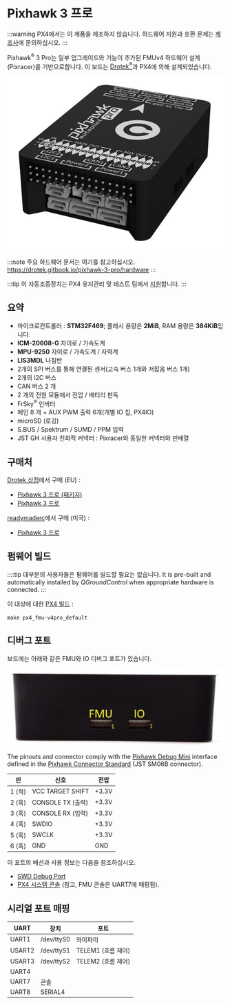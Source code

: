 # Pixhawk 3 프로

:::warning PX4에서는 이 제품을 제조하지 않습니다. 하드웨어 지원과 호환 문제는 [제조사](https://store-drotek.com/)에 문의하십시오.
:::

Pixhawk<sup>&reg;</sup> 3 Pro는 일부 업그레이드와 기능이 추가된 FMUv4 하드웨어 설계 (Pixracer)를 기반으로합니다. 이 보드는 [Drotek<sup>&reg;</sup>](https://drotek.com)과 PX4에 의해 설계되었습니다.

![Pixhawk 3 프로 히어로 이미지](../../assets/hardware/hardware-pixhawk3_pro.jpg)

:::note
주요 하드웨어 문서는 여기를 참고하십시오.
https://drotek.gitbook.io/pixhawk-3-pro/hardware
:::

:::tip
이 자동조종장치는 PX4 유지관리 및 테스트 팀에서 [지원](../flight_controller/autopilot_pixhawk_standard.md)합니다.
:::

## 요약

- 마이크로컨트롤러 : **STM32F469**; 플래시 용량은 **2MiB**, RAM 용량은 **384KiB**입니다.
- **ICM-20608-G** 자이로 / 가속도계
- **MPU-9250** 자이로 / 가속도계 / 자력계
- **LIS3MDL** 나침반
- 2개의 SPI 버스를 통해 연결된 센서(고속 버스 1개와 저잡음 버스 1개)
- 2개의 I2C 버스
- CAN 버스 2 개
- 2 개의 전원 모듈에서 전압 / 배터리 판독
- FrSky<sup>&reg;</sup> 인버터
- 메인 8 개 + AUX PWM 출력 6개(개별 IO 칩, PX4IO)
- microSD (로깅)
- S.BUS / Spektrum / SUMD / PPM 입력
- JST GH 사용자 친화적 커넥터 : Pixracer와 동일한 커넥터와 핀배열

## 구매처

[Drotek 상점](https://store.drotek.com/)에서 구매 (EU) :

- [Pixhawk 3 프로 (패키지)](https://store.drotek.com/autopilots/844-pixhawk-3-pro-pack.html)
- [Pixhawk 3 프로](https://store.drotek.com/autopilots/821-pixhawk-pro-autopilot-8944595120557.html)

[readymaderc](https://www.readymaderc.com)에서 구매 (미국) :

- [Pixhawk 3 프로](https://www.readymaderc.com/products/details/pixhawk-3-pro-flight-controller)

## 펌웨어 빌드

::::tip 대부분의 사용자들은 펌웨어를 빌드할 필요는 없습니다. It is pre-built and automatically installed by _QGroundControl_ when appropriate hardware is connected.
:::

이 대상에 대한 [PX4 빌드](../dev_setup/building_px4.md) :

```
make px4_fmu-v4pro_default
```

## 디버그 포트

보드에는 아래와 같은 FMU와 IO 디버그 포트가 있습니다.

![디버그 포트](../../assets/flight_controller/pixhawk3pro/pixhawk3_pro_debug_ports.jpg)

The pinouts and connector comply with the [Pixhawk Debug Mini](../debug/swd_debug.md#pixhawk-debug-mini) interface defined in the [Pixhawk Connector Standard](https://github.com/pixhawk/Pixhawk-Standards/blob/master/DS-009%20Pixhawk%20Connector%20Standard.pdf) (JST SM06B connector).

| 핀     | 신호               | 전압    |
| ----- | ---------------- | ----- |
| 1 (적) | VCC TARGET SHIFT | +3.3V |
| 2 (흑) | CONSOLE TX (출력)  | +3.3V |
| 3 (흑) | CONSOLE RX (입력)  | +3.3V |
| 4 (흑) | SWDIO            | +3.3V |
| 5 (흑) | SWCLK            | +3.3V |
| 6 (흑) | GND              | GND   |

이 포트의 배선과 사용 정보는 다음을 참조하십시오.

- [SWD Debug Port](../debug/swd_debug.md)
- [PX4 시스템 콘솔](../debug/system_console.md#pixhawk_debug_port) (참고, FMU 콘솔은 UART7에 매핑됨).

## 시리얼 포트 매핑

| UART   | 장치         | 포트             |
| ------ | ---------- | -------------- |
| UART1  | /dev/ttyS0 | 와이파이           |
| USART2 | /dev/ttyS1 | TELEM1 (흐름 제어) |
| USART3 | /dev/ttyS2 | TELEM2 (흐름 제어) |
| UART4  |            |                |
| UART7  | 콘솔         |                |
| UART8  | SERIAL4    |                |

<!-- Note: Got ports using https://github.com/PX4/PX4-user_guide/pull/672#issuecomment-598198434 -->
